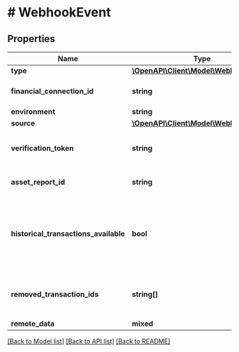 # # WebhookEvent

## Properties

Name | Type | Description | Notes
------------ | ------------- | ------------- | -------------
**type** | [**\OpenAPI\Client\Model\WebhookType**](WebhookType.md) |  |
**financial_connection_id** | **string** | Financial connection id associated with the webhook |
**environment** | **string** |  |
**source** | [**\OpenAPI\Client\Model\WebhookSource**](WebhookSource.md) |  |
**verification_token** | **string** | Aggregator verification data needed to verify the webhook | [optional]
**asset_report_id** | **string** | Exists for assets.report_ready webhooks | [optional]
**historical_transactions_available** | **bool** | Exists for transactions.updates webhooks. Indicates if historical transaction information (up to 24 months) is ready to be queried. | [optional]
**removed_transaction_ids** | **string[]** | Exists for transactions.updates webhooks. Currently only supported by Plaid. | [optional]
**remote_data** | **mixed** |  |

[[Back to Model list]](../../README.md#models) [[Back to API list]](../../README.md#endpoints) [[Back to README]](../../README.md)
